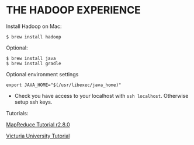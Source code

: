 THE HADOOP EXPERIENCE
=====================

Install Hadoop on Mac:

    $ brew install hadoop
    
Optional:
    
    $ brew install java
    $ brew install gradle

Optional environment settings

    export JAVA_HOME="$(/usr/libexec/java_home)"

* Check you have access to your localhost with `ssh localhost`. Otherwise setup ssh keys.

Tutorials:

[MapReduce Tutorial r2.8.0](http://hadoop.apache.org/docs/r2.8.0/hadoop-mapreduce-client/hadoop-mapreduce-client-core/MapReduceTutorial.html)

[Victuria University Tutorial](https://ecs.victoria.ac.nz/Courses/NWEN406_2017T2/LabTutorial1)


